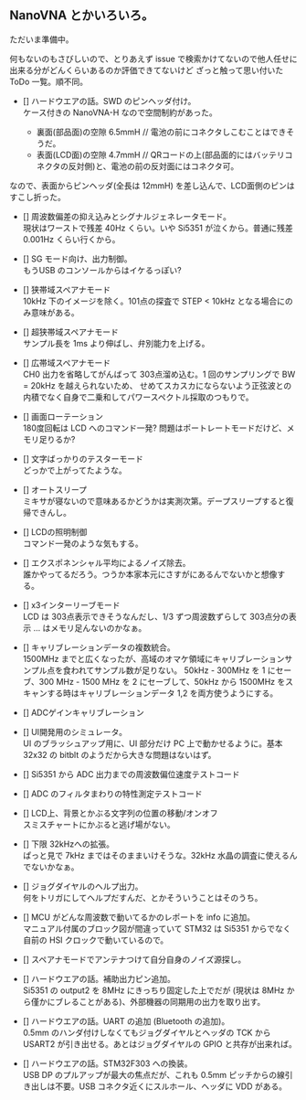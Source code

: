 ## NanoVNA とかいろいろ。

ただいま準備中。

何もないのもさびしいので、とりあえず
issue で検索かけてないので他人任せに出来る分がどんくらいあるのか評価できてないけど
ざっと触って思い付いた ToDo 一覧。順不同。


- [] ハードウエアの話。SWD のピンヘッダ付け。  
  ケース付きの NanoVNA-H なので空間制約があった。

    *  裏面(部品面)の空隙 6.5mmH      //  電池の前にコネクタしこむことはできそうだ。
    *  表面(LCD面)の空隙  4.7mmH      //  QRコードの上(部品面的にはバッテリコネクタの反対側)と、電池の前の反対面にはコネクタ可。

なので、表面からピンヘッダ(全長は 12mmH) を差し込んで、LCD面側のピンはすこし折った。


- [] 周波数偏差の抑え込みとシグナルジェネレータモード。  
   現状はワーストで残差 40Hz くらい。いや Si5351 が泣くから。普通に残差 0.001Hz くらい行くから。

- [] SG モード向け、出力制御。  
   もうUSB のコンソールからはイケるっぽい? 

- [] 狭帯域スペアナモード  
   10kHz 下のイメージを除く。101点の探査で STEP < 10kHz となる場合にのみ意味がある。

- [] 超狭帯域スペアナモード  
   サンプル長を 1ms より伸ばし、弁別能力を上げる。

- [] 広帯域スペアナモード  
   CH0 出力を省略してがんばって 303点溜め込む。1 回のサンプリングで BW  = 20kHz を越えられないため、
   せめてスカスカにならないよう正弦波との内積でなく自身で二乗和してパワースペクトル採取のつもりで。

- [] 画面ローテーション  
   180度回転は LCD へのコマンド一発? 問題はポートレートモードだけど、メモリ足りるか?

- [] 文字ばっかりのテスターモード  
   どっかで上がってたような。

- [] オートスリープ  
  ミキサが寝ないので意味あるかどうかは実測次第。デープスリープすると復帰できんし。

- [] LCDの照明制御  
  コマンド一発のような気もする。

- [] エクスポネンシャル平均によるノイズ除去。   
  誰かやってるだろう。つうか本家本元にさすがにあるんでないかと想像する。

- [] x3インターリーブモード  
  LCD は 303点表示できそうなんだし、1/3 ずつ周波数ずらして 303点分の表示 ... はメモリ足んないのかなぁ。

- [] キャリブレーションデータの複数統合。    
  1500MHz までと広くなったが、高域のオマケ領域にキャリブレーションサンプル点を食われてサンプル数が足りない。
  50kHz - 300MHz を 1 にセーブ、300 MHz - 1500 MHz を 2 にセーブして、50kHz から 1500MHz をスキャンする時はキャリブレーションデータ 1,2 を両方使うようにする。

- [] ADCゲインキャリブレーション  

- [] UI開発用のシミュレータ。  
  UI のブラッシュアップ用に、UI 部分だけ PC 上で動かせるように。基本 32x32 の bitblt のようだから大きな問題はないはず。

- [] Si5351 から ADC 出力までの周波数偏位速度テストコード  

- [] ADC のフィルタまわりの特性測定テストコード  

- [] LCD上、背景とかぶる文字列の位置の移動/オンオフ  
  スミスチャートにかぶると逃げ場がない。

- [] 下限 32kHzへの拡張。  
  ぱっと見で 7kHz まではそのままいけそうな。32kHz 水晶の調査に使えるんでないかなぁ。

- [] ジョグダイヤルのヘルプ出力。   
  何をトリガにしてヘルプだすんだ、とかそういうことはそのうち。

- [] MCU がどんな周波数で動いてるかのレポートを info に追加。  
  マニュアル付属のブロック図が間違っていて STM32 は Si5351 からでなく自前の HSI クロックで動いているので。

- [] スペアナモードでアンテナつけて自分自身のノイズ源探し。  

- [] ハードウエアの話。補助出力ピン追加。  
  Si5351 の output2 を 8MHz にきっちり固定した上でだが (現状は 8MHz から僅かにブレることがある)、外部機器の同期用の出力を取り出す。

- [] ハードウエアの話。UART の追加 (Bluetooth の追加)。  
  0.5mm のハンダ付けしなくてもジョグダイヤルとヘッダの TCK から USART2 が引き出せる。あとはジョグダイヤルの GPIO と共存が出来れば。		  

- [] ハードウエアの話。STM32F303 への換装。  
  USB DP のプルアップが最大の焦点だが、これも 0.5mm ピッチからの線引き出しは不要。USB コネクタ近くにスルホール、ヘッダに VDD がある。


